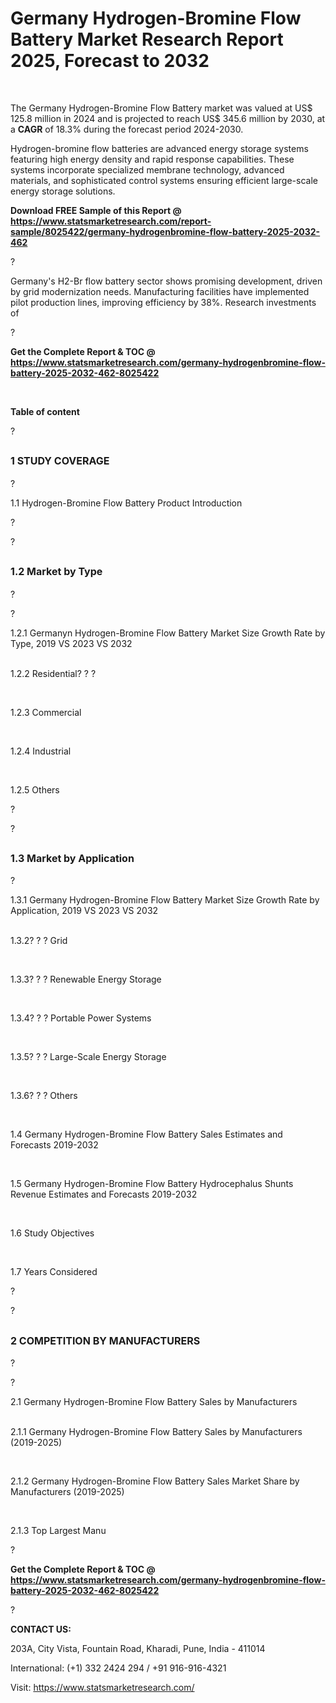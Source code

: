 <h1>Germany Hydrogen-Bromine Flow Battery Market Research Report 2025, Forecast to 2032</h1><br/><p>The Germany Hydrogen-Bromine Flow Battery market was valued at US$ 125.8 million in 2024 and is projected to reach US$ 345.6 million by 2030, at a <strong>CAGR</strong> of 18.3% during the forecast period 2024-2030.</p>
 
 
 
 <p>Hydrogen-bromine flow batteries are advanced energy storage systems featuring high energy density and rapid response capabilities. These systems incorporate specialized membrane technology, advanced materials, and sophisticated control systems ensuring efficient large-scale energy storage solutions.</p>
 
 
 
 <div><b>Download FREE Sample of this Report @ <a href="https://www.statsmarketresearch.com/download-free-sample/8025422/germany-hydrogenbromine-flow-battery-2025-2032-462">https://www.statsmarketresearch.com/report-sample/8025422/germany-hydrogenbromine-flow-battery-2025-2032-462</a></b></div>
 
 
 
 <p>? </p>
 
 
 
 <p>Germany&#39;s H2-Br flow battery sector shows promising development, driven by grid modernization needs. Manufacturing facilities have implemented pilot production lines, improving efficiency by 38%. Research investments of</p>
 
 
 
 <p>? </p>
 
 
 
 <div><b>Get the Complete Report & TOC @ <a href="https://www.statsmarketresearch.com/germany-hydrogenbromine-flow-battery-2025-2032-462-8025422">https://www.statsmarketresearch.com/germany-hydrogenbromine-flow-battery-2025-2032-462-8025422</a></b></div>
 
 
 
 <p><br />
 
 <b>Table of content</b></p>
 
 
 
 <p>? </p>
 
 
 
 <h2><span style="font-size:16px"><strong>1 STUDY COVERAGE</strong></span></h2>
 
 
 
 <p>? </p>
 
 
 
 <p>1.1 Hydrogen-Bromine Flow Battery Product Introduction</p>
 
 
 
 <p>? </p>
 
 
 
 <p>? </p>
 
 
 
 <h2><span style="font-size:16px"><strong>1.2 Market by Type</strong></span></h2>
 
 
 
 <p>? </p>
 
 
 
 <p>? </p>
 
 
 
 <p>1.2.1 Germanyn Hydrogen-Bromine Flow Battery Market Size Growth Rate by Type, 2019 VS 2023 VS 2032<br />
 
 <br />
 
 1.2.2 Residential? ? ? <br />
 
 <br />
 
 1.2.3 Commercial<br />
 
 <br />
 
 1.2.4 Industrial<br />
 
 <br />
 
 1.2.5 Others<br />
 
 ? </p>
 
 
 
 <p>? </p>
 
 
 
 <h2><span style="font-size:16px"><strong>1.3 Market by Application</strong></span></h2>
 
 
 
 <p>? </p>
 
 
 
 <p>1.3.1 Germany Hydrogen-Bromine Flow Battery Market Size Growth Rate by Application, 2019 VS 2023 VS 2032<br />
 
 <br />
 
 1.3.2? ? ? Grid<br />
 
 <br />
 
 1.3.3? ? ? Renewable Energy Storage<br />
 
 <br />
 
 1.3.4? ? ? Portable Power Systems<br />
 
 <br />
 
 1.3.5? ? ? Large-Scale Energy Storage<br />
 
 <br />
 
 1.3.6? ? ? Others<br />
 
 <br />
 
 1.4 Germany Hydrogen-Bromine Flow Battery Sales Estimates and Forecasts 2019-2032<br />
 
 <br />
 
 1.5 Germany Hydrogen-Bromine Flow Battery Hydrocephalus Shunts Revenue Estimates and Forecasts 2019-2032<br />
 
 <br />
 
 1.6 Study Objectives<br />
 
 <br />
 
 1.7 Years Considered</p>
 
 
 
 <p>? </p>
 
 
 
 <p>? </p>
 
 
 
 <h2><span style="font-size:16px"><strong>2 COMPETITION BY MANUFACTURERS</strong></span></h2>
 
 
 
 <p>? </p>
 
 
 
 <p>? </p>
 
 
 
 <p>2.1 Germany Hydrogen-Bromine Flow Battery Sales by Manufacturers<br />
 
 <br />
 
 2.1.1 Germany Hydrogen-Bromine Flow Battery Sales by Manufacturers (2019-2025)<br />
 
 <br />
 
 2.1.2 Germany Hydrogen-Bromine Flow Battery Sales Market Share by Manufacturers (2019-2025)<br />
 
 <br />
 
 2.1.3 Top Largest Manu</p>
 
 
 
 <p>? </p>
 
 
 
 <div><b>Get the Complete Report & TOC @ <a href="https://www.statsmarketresearch.com/germany-hydrogenbromine-flow-battery-2025-2032-462-8025422">https://www.statsmarketresearch.com/germany-hydrogenbromine-flow-battery-2025-2032-462-8025422</a></b></div>
 
 
 
 <p>? </p>
 
 
 
 <p><b>CONTACT US:</b><br />
 
 203A, City Vista, Fountain Road, Kharadi, Pune, India - 411014<br />
 
 International: (+1) 332 2424 294 / +91 916-916-4321<br />
 
 Visit: <a href="https://www.statsmarketresearch.com/">https://www.statsmarketresearch.com/</a></p>